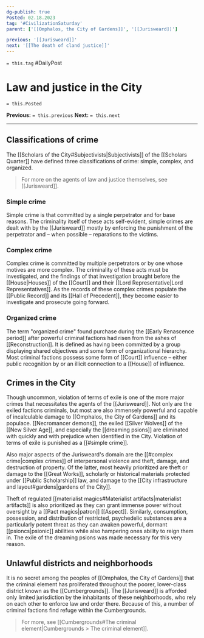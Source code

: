 ```yaml
---
dg-publish: true
Posted: 02.18.2023
tag: '#CivilizationSaturday'
parent: ['[[Omphalos, the City of Gardens]]', '[[Jurisweard]]']

previous: '[[Jurisweard]]'
next: '[[The death of cland justice]]'
---
```

`= this.tag` #DailyPost
# Law and justice in the City
`= this.Posted`

**Previous:** `= this.previous`
**Next:** `= this.next`

---

## Classifications of crime

The [[Scholars of the City#Subjectivists|Subjectivists]] of the [[Scholars Quarter]] have defined three classifications of crime: simple, complex, and organized.

> For more on the agents of law and justice themselves, see [[Jurisweard]].

### Simple crime

Simple crime is that committed by a single perpetrator and for base reasons. The criminality itself of these acts self-evident, simple crimes are dealt with by the [[Jurisweard]] mostly by enforcing the punishment of the perpetrator and – when possible – reparations to the victims.

### Complex crime

Complex crime is committed by multiple perpetrators or by one whose motives are more complex. The criminality of these acts must be investigated, and the findings of that investigation brought before the [[House|Houses]] of the [[Court]] and their [[Lord Representative|Lord Representatives]]. As the records of these complex crimes populate the [[Public Record]] and its [[Hall of Precedent]], they become easier to investigate and prosecute going forward.

### Organized crime

The term "organized crime" found purchase during the [[Early Renascence period]] after powerful criminal factions had risen from the ashes of [[Reconstruction]]. It is defined as having been committed by a group displaying shared objectives and some form of organizational hierarchy. Most criminal factions possess some form of [[Court]] influence – either public recognition by or an illicit connection to a [[House]] of influence.

## Crimes in the City

Though uncommon, violation of terms of exile is one of the more major crimes that necessitates the agents of the [[Jurisweard]]. Not only are the exiled factions criminals, but most are also immensely powerful and capable of incalculable damage to [[Omphalos, the City of Gardens]] and its populace. [[Necromancer demons]], the exiled [[Silver Wolves]] of the [[New Silver Age]], and especially the [[dreaming psions]] are eliminated with quickly and with prejudice when identified in the City. Violation of terms of exile is punished as a [[#simple crime]].

Also major aspects of the Jurisweard's domain are the [[#complex crime|complex crimes]] of interpersonal violence and theft, damage, and destruction of property. Of the latter, most heavily prioritized are theft or damage to the [[Great Works]], scholarly or historical materials protected under [[Public Scholarship]] law, and damage to the [[City infrastructure and layout#gardens|gardens of the City]].

Theft of regulated [[materialist magics#Materialist artifacts|materialist artifacts]] is also prioritized as they can grant immense power without oversight by a [[Pact magics|patron]] [[Aspect]]. Similarly, consumption, possession, and distribution of restricted, psychedelic substances are a particularly potent threat as they can awaken powerful, dormant [[psioncs|psionic]] abilities while also hampering ones ability to reign them in. The exile of the dreaming psions was made necessary for this very reason.

## Unlawful districts and neighborhoods

It is no secret among the peoples of [[Omphalos, the City of Gardens]] that the criminal element has proliferated throughout the poorer, lower-class district known as the [[Cumbergrounds]]. The [[Jurisweard]] is afforded only limited jurisdiction by the inhabitants of these neighborhoods, who rely on each other to enforce law and order there. Because of this, a number of criminal factions find refuge within the Cumbergrounds.

> For more, see [[Cumbergrounds#The criminal element|Cumbergrounds > The criminal element]].

